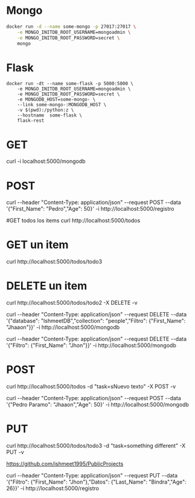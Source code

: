 # Mongo 
``` bash
docker run -d --name some-mongo -p 27017:27017 \
    -e MONGO_INITDB_ROOT_USERNAME=mongoadmin \
    -e MONGO_INITDB_ROOT_PASSWORD=secret \
    mongo
```
# Flask 
```
docker run -dt --name some-flask -p 5000:5000 \
    -e MONGO_INITDB_ROOT_USERNAME=mongoadmin \
    -e MONGO_INITDB_ROOT_PASSWORD=secret \
    -e MONGODB_HOST=some-mongo- \
    --link some-mongo-:MONGODB_HOST \
    -v $(pwd):/python:z \
    --hostname  some-flask \
    flask-rest
```

# GET 
curl -i localhost:5000/mongodb 

# POST
curl --header "Content-Type: application/json"   --request POST   --data '{"First_Name": "Pedro","Age": 50}' -i   http://localhost:5000/registro 


#GET todos los items 
curl http://localhost:5000/todos

# GET un item 
curl http://localhost:5000/todos/todo3

# DELETE un item 
curl http://localhost:5000/todos/todo2 -X DELETE -v

curl --header "Content-Type: application/json"   --request DELETE   --data '{"database": "IshmeetDB","collection": "people","Filtro": {"First_Name": "Jhaaon"}}' -i   http://localhost:5000/mongodb 

curl --header "Content-Type: application/json"   --request DELETE   --data '{"Filtro": {"First_Name": "Jhon"}}' -i   http://localhost:5000/mongodb 

# POST 
curl http://localhost:5000/todos -d "task=sNuevo texto" -X POST -v

curl --header "Content-Type: application/json"   --request POST   --data '{"Pedro Paramo": "Jhaaon","Age": 50}' -i   http://localhost:5000/mongodb 

# PUT 

curl http://localhost:5000/todos/todo3 -d "task=something different" -X PUT -v

https://github.com/ishmeet1995/PublicProjects

curl --header "Content-Type: application/json"   --request PUT   --data '{"Filtro": {"First_Name": "Jhon"},"Datos": {"Last_Name": "Bindra","Age": 26}}' -i   http://localhost:5000/registro 